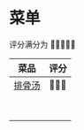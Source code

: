 # 菜单

评分满分为 🌟🌟🌟🌟🌟

| 菜品                    | 评分 |
| ----------------------- | ---- |
| [排骨汤](./1-排骨汤.md) | 🌟🌟🌟  |
|                         |      |
|                         |      |
|                         |      |
|                         |      |
|                         |      |
|                         |      |
|                         |      |
|                         |      |

